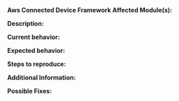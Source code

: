 <!-- Please make sure you are posting an issue pertaining to the aws-connected-device-framework.  -->

<!-- ISSUES MISSING IMPORTANT INFORMATION MAY BE CLOSED WITHOUT INVESTIGATION. -->

**Aws Connected Device Framework Affected Module(s):**
<!-- include any affected services/libraries names here -->

**Description:**
<!-- Brief Description of the issue/features being addressed -->

**Current behavior:**
<!-- Describe how the bug manifests. -->

**Expected behavior:**
<!-- Describe what the behavior would be without the bug. -->

**Steps to reproduce:**
<!--  Please explain the steps required to duplicate the issue, especially if you are able to provide a sample application. -->

**Additional Information:**

<!-- Include any screenshots, logs or stack traces here:-->

**Possible Fixes:**
<!-- Include any information on possible fixes of the issue -->
